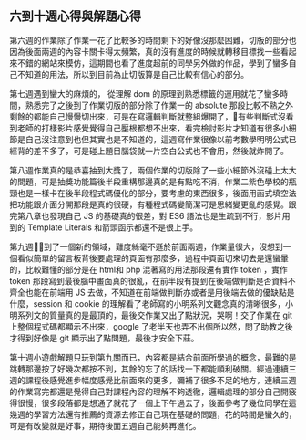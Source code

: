 ## 六到十週心得與解題心得

第六週的作業除了作業一花了比較多的時間剩下的好像沒那麼困難，切版的部分也因為後面兩週的內容卡關卡得太頻繁，真的沒有進度的時候就轉移目標找一些看起來不錯的網站來模仿，這期間也看了進度超前的同學另外做的作品，學到了蠻多自己不知道的用法，所以到目前為止切版算是自己比較有信心的部分。


第七週遇到蠻大的麻煩的， 從理解 dom 的原理到熟悉標籤的運用就花了蠻多時間，熟悉完了之後到了作業切版的部分除了作業一的 absolute 那段比較不熟之外剩餘的都能自己慢慢切出來，可是在寫邏輯判斷就整組爆開了，有些判斷式沒看到老師的打樣影片感覺覺得自己壓根都想不出來，看完檢討影片才知道有很多小細節是自己沒注意到也但其實也是不知道的，這週寫作業很像以前考數學明明公式已經背的差不多了，可是碰上題目腦袋就一片空白公式也不會用，然後就炸開了。


第八週作業真的是恭喜抽到大獎了，兩個作業的切版除了一些小細節外沒碰上太大的問題，可是抽獎功能篇後半段重構那邊真的是有點吃不消，作業二紫色學校的瓶頸也是一樣卡在後半段程式碼優化的部分，要考慮的東西很多，後面用函式填空法把功能跟介面分開那段是真的很硬，有種程式碼變簡潔可是思緒變更亂的感覺。跟完第八章也發現自己 JS 的基礎真的很差，對 ES6 語法也是生疏到不行，影片用到的 Template Literals 和箭頭函示都還不是很上手。


第九週到了一個新的領域，難度絲毫不遜於前面兩週，作業量很大，沒想到一個看似簡單的留言板背後要處理的頁面有那麼多，過程中頁面切來切去是還蠻暈的，比較難懂的部分是在 html和 php 混著寫的用法那段還有實作 token ，實作 token 那段寫到最後腦中畫面真的很亂，在前半段有提到在後端做判斷是否資料不齊全也能在前端用 JS 去做，不知道在前端做判斷亦或者是用後端去做的優缺點是什麼，session 和 cookie 的理解看了老師寫的小明系列文觀念真的清晰很多，小明系列文的質量真的是最頂的，最後交作業又出了點狀況，哭啊！交了作業在 git 上整個程式碼都顯示不出來，google 了老半天也弄不出個所以然，問了助教之後才得到好像是 git 顯示出了點問題，最後才安全下莊。

第十週小遊戲解題只玩到第九關而已，內容都是結合前面所學過的概念，最難的是跳轉那邊按了好幾次都按不到，其餘的忘了的話找一下都能順利破關。經過連續三週的課程後感覺進步幅度感覺比前面來的更多，彌補了很多不足的地方，連續三週的作業寫完都還是覺得自己對課程內容的理解不夠透徹，邏輯處理的部分自己開竅得很慢，很多段落都是想通了就花了一個上下午過去了，後面參考了幾位同學在這幾週的學習方法還有推薦的資源去修正自己現在基礎的問題，花的時間是蠻久的，可是有改變就是好事，期待後面五週自己能夠再進化。

